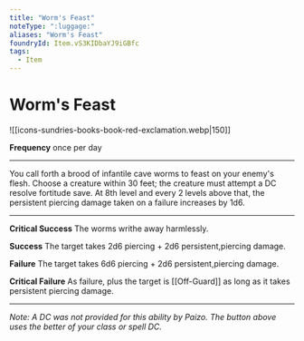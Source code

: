 ```yaml
---
title: "Worm's Feast"
noteType: ":luggage:"
aliases: "Worm's Feast"
foundryId: Item.vS3KIDbaYJ9iGBfc
tags:
  - Item
---
```


# Worm's Feast
![[icons-sundries-books-book-red-exclamation.webp|150]]

**Frequency** once per day

* * *

You call forth a brood of infantile cave worms to feast on your enemy's flesh. Choose a creature within 30 feet; the creature must attempt a DC resolve fortitude save. At 8th level and every 2 levels above that, the persistent piercing damage taken on a failure increases by 1d6.

* * *

**Critical Success** The worms writhe away harmlessly.

**Success** The target takes 2d6 piercing + 2d6 persistent,piercing damage.

**Failure** The target takes 6d6 piercing + 2d6 persistent,piercing damage.

**Critical Failure** As failure, plus the target is [[Off-Guard]] as long as it takes persistent piercing damage.

* * *

_Note: A DC was not provided for this ability by Paizo. The button above uses the better of your class or spell DC._
